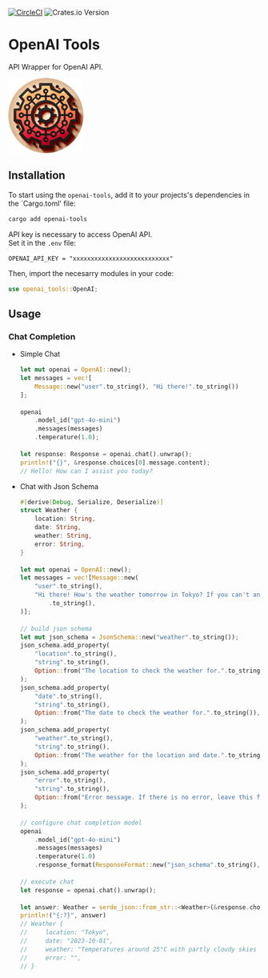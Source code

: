 [![CircleCI](https://dl.circleci.com/status-badge/img/circleci/X1fiE4koKU88Z9sKwWoPAH/3BzpSDuoSYUk4t6jjGMM5X/tree/main.svg?style=svg)](https://dl.circleci.com/status-badge/redirect/circleci/X1fiE4koKU88Z9sKwWoPAH/3BzpSDuoSYUk4t6jjGMM5X/tree/main)
![Crates.io Version](https://img.shields.io/crates/v/openai-tools?style=flat-square&color=blue)

# OpenAI Tools

API Wrapper for OpenAI API.

<img src="LOGO.png" alt="LOGO" width="150" height="150">

## Installation

To start using the `openai-tools`, add it to your projects's dependencies in the `Cargo.toml' file:

```bash
cargo add openai-tools
```

API key is necessary to access OpenAI API.  
Set it in the `.env` file:

```text
OPENAI_API_KEY = "xxxxxxxxxxxxxxxxxxxxxxxxxxx"
```

Then, import the necesarry modules in your code:

```rust
use openai_tools::OpenAI;
```

## Usage

### Chat Completion

- Simple Chat

    ```rust
    let mut openai = OpenAI::new();
    let messages = vec![
        Message::new("user".to_string(), "Hi there!".to_string())
    ];

    openai
        .model_id("gpt-4o-mini")
        .messages(messages)
        .temperature(1.0);

    let response: Response = openai.chat().unwrap();
    println!("{}", &response.choices[0].message.content);
    // Hello! How can I assist you today?
    ```

- Chat with Json Schema

    ```rust
    #[derive(Debug, Serialize, Deserialize)]
    struct Weather {
        location: String,
        date: String,
        weather: String,
        error: String,
    }

    let mut openai = OpenAI::new();
    let messages = vec![Message::new(
        "user".to_string(),
        "Hi there! How's the weather tomorrow in Tokyo? If you can't answer, report error."
            .to_string(),
    )];

    // build json schema
    let mut json_schema = JsonSchema::new("weather".to_string());
    json_schema.add_property(
        "location".to_string(),
        "string".to_string(),
        Option::from("The location to check the weather for.".to_string()),
    );
    json_schema.add_property(
        "date".to_string(),
        "string".to_string(),
        Option::from("The date to check the weather for.".to_string()),
    );
    json_schema.add_property(
        "weather".to_string(),
        "string".to_string(),
        Option::from("The weather for the location and date.".to_string()),
    );
    json_schema.add_property(
        "error".to_string(),
        "string".to_string(),
        Option::from("Error message. If there is no error, leave this field empty.".to_string()),
    );

    // configure chat completion model
    openai
        .model_id("gpt-4o-mini")
        .messages(messages)
        .temperature(1.0)
        .response_format(ResponseFormat::new("json_schema".to_string(), json_schema));

    // execute chat
    let response = openai.chat().unwrap();

    let answer: Weather = serde_json::from_str::<Weather>(&response.choices[0].message.content)
    println!("{:?}", answer)
    // Weather {
    //     location: "Tokyo",
    //     date: "2023-10-01",
    //     weather: "Temperatures around 25°C with partly cloudy skies and a slight chance of rain.",
    //     error: "",
    // }
    ```
